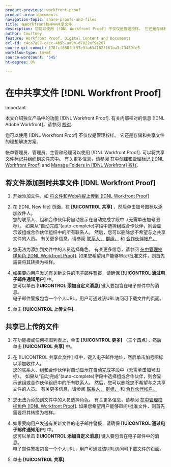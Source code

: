 ```yaml
---
product-previous: workfront-proof
product-area: documents
navigation-topic: share-proofs-and-files
title: 在Workfront校样中共享文件
description: 您可以使用 [!DNL Workfront Proof] 不仅仅是管理校样。 它还是存储和共享文件的理想解决方案。
author: Courtney
feature: Workfront Proof, Digital Content and Documents
exl-id: c4ca7a87-cacc-4b9b-aa9b-d7022ef9e267
source-git-commit: 178fcf680fbf97e3fa634182f161ba3c73439fe5
workflow-type: tm+mt
source-wordcount: '545'
ht-degree: 0%

---
```


# 在中共享文件 [!DNL Workfront Proof]

>[!IMPORTANT]
>
>本文介绍独立产品中的功能 [!DNL Workfront Proof]. 有关内部校对的信息 [!DNL Adobe Workfront]，请参阅 [校对](../../../review-and-approve-work/proofing/proofing.md).

您可以使用 [!DNL Workfront Proof] 不仅仅是管理校样。 它还是存储和共享文件的理想解决方案。

帐单管理员、管理员、主管和经理可以使用 [!DNL Workfront Proof]. 可以将共享文件标记并组织到文件夹中。 有关更多信息，请参阅 [在中创建和管理标记 [!DNL Workfront Proof]](../../../workfront-proof/wp-work-proofsfiles/organize-your-work/create-and-manage-tags.md) and [Manage Folders in [!DNL Workfront] 校样](../../../workfront-proof/wp-work-proofsfiles/organize-your-work/manage-folders.md).

## 将文件添加到时共享文件 [!DNL Workfront Proof]

1. 开始添加文件，如 [将文件和Web内容上传到 [!DNL Workfront Proof]](../../../workfront-proof/wp-work-proofsfiles/create-proofs-and-files/upload-files-web-content.md)
1. 在 [!DNL New file] 页面，在 **[!UICONTROL 共享]** ，然后单击加号图标以添加收件人。\
   您的联系人、组和合作伙伴将自动显示在自动完成字段中（无需单击加号图标）。 如果从“自动完成”(auto-complete)字段中选择组或合作伙伴，则会显示该组或合作伙伴组织中的所有联系人。 然后，您可以删除您不希望与之共享文件的人员。 有关更多信息，请参阅 [联系人，](https://support.workfront.com/hc/en-us/sections/115000920808-Contacts) [群组、](https://support.workfront.com/hc/en-us/sections/115000920828-Groups) 和 [合作伙伴帐户。](https://support.workfront.com/hc/en-us/sections/115000912107-Partner-accounts)

1. 您无法为添加到文件中的人员选择角色。 有关更多信息，请参阅 [在中管理校样角色 [!DNL Workfront Proof]](../../../workfront-proof/wp-work-proofsfiles/share-proofs-and-files/manage-proof-roles.md). 如果您希望用户能够审阅/批准文件，则首先需要将其转换为校样。
1. 如果要向用户发送有关新文件的电子邮件警报，请确保 **[!UICONTROL 通过电子邮件通知用户]** 中。\
   您可以单击 **[!UICONTROL 添加自定义消息]** 键入要包含在电子邮件中的消息。\
   电子邮件警报包含一个个人URL，用户可通过该URL访问可下载文件的页面。

1. 单击 **[!UICONTROL 上传文件]**.

## 共享已上传的文件

1. 在功能板或任何视图列表上，单击 **[!UICONTROL 更多]** （三个圆点），然后单击 **[!UICONTROL 共享]** 中。

1. 在 [!UICONTROL 共享此文件] 框中，键入电子邮件地址，然后单击加号图标以添加收件人。\
   您的联系人、组和合作伙伴将自动显示在自动完成字段中（无需单击加号图标）。 如果从“自动完成”(auto-complete)字段中选择组或合作伙伴，则会显示该组或合作伙伴组织中的所有联系人。 然后，您可以删除您不希望与之共享文件的人员。 有关更多信息，请参阅 [联系人，](https://support.workfront.com/hc/en-us/sections/115000920808-Contacts) [群组、](https://support.workfront.com/hc/en-us/sections/115000920828-Groups) 和 [合作伙伴帐户。](https://support.workfront.com/hc/en-us/sections/115000912107-Partner-accounts)

1. 您无法为添加到文件中的人员选择角色。 有关更多信息，请参阅 [在中管理校样角色 [!DNL Workfront Proof]](../../../workfront-proof/wp-work-proofsfiles/share-proofs-and-files/manage-proof-roles.md). 如果您希望用户能够审阅/批准文件，则首先需要将其转换为校样。
1. 如果要向用户发送有关新文件的电子邮件警报，请确保 **[!UICONTROL 通过电子邮件通知用户]** 中。\
   您可以单击 **[!UICONTROL 添加自定义消息]** 键入要包含在电子邮件中的消息。\
   电子邮件警报包含一个个人URL，用户可通过该URL访问可下载文件的页面。

1. 单击 **[!UICONTROL 共享]**.
